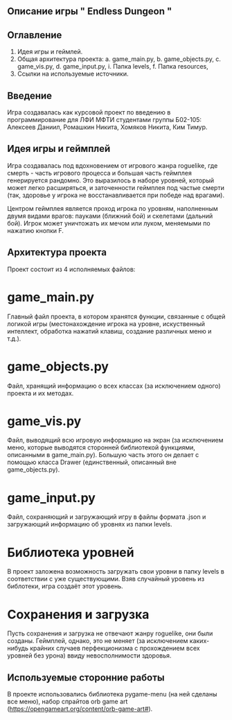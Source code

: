 ## Описание игры " Endless Dungeon "

## Оглавление
1. Идея игры и геймлей.
2. Общая архитектура проекта:
a. game_main.py,
b. game_objects.py,
c. game_vis.py,
d. game_input.py,
i. Папка levels,
f. Папка resources,
3. Ссылки на используемые источники.

## Введение

Игра создавалась как курсовой проект по введению в программирование для ЛФИ МФТИ студентами группы Б02-105: Алексеев Даниил, Ромашкин Никита, Хомяков Никита, Ким Тимур.

## Идея игры и геймплей

Игра создавалась под вдохновением от игрового жанра roguelike, где смерть - часть игрового процесса и большая часть геймплея генерируется рандомно. Это выразилось в наборе уровней, который может легко расширяться, и заточенности геймплея под частые смерти (так, здоровье у игрока не восстанавливается при победе над врагами).

Центром геймплея является проход игрока по уровням, наполненным двумя видами врагов: пауками (ближний бой) и скелетами (дальний бой). Игрок может уничтожать их мечом или луком, меняемыми по нажатию кнопки F.

## Архитектура проекта

Проект состоит из 4 исполняемых файлов:

# game_main.py

Главный файл проекта, в котором хранятся функции, связанные с общей логикой игры (местонахождение игрока на уровне, искуственный интеллект, обработка нажатий клавиш, создание различных меню и т.д.).

# game_objects.py

Файл, хранящий информацию о всех классах (за исключением одного) проекта и их методах.

# game_vis.py

Файл, выводящий всю игровую информацию на экран (за исключением меню, которые выводятся сторонней библиотекой функциями, описанными в game_main.py). Большую часть этого он делает с помощью класса Drawer (единственный, описанный вне game_objects.py).

# game_input.py

Файл, сохраняющий и загружающий игру в файлы формата .json и загружающий информацию об уровнях из папки levels.

# Библиотека уровней

В проект заложена возможность загружать свои уровни в папку levels в соответствии с уже существующими. Взяв случайный уровень из библотеки, игра создаёт этот уровень.

# Сохранения и загрузка

Пусть сохранения и загрузка не отвечают жанру roguelike, они были созданы. Геймплей, однако, это не меняет (за исключением каких-нибудь крайних случаев перфекционизма с прохождением всех уровней без урона) ввиду невосполнимости здоровья.

## Используемые сторонние работы

В проекте использовались библиотека pygame-menu (на ней сделаны все меню), набор спрайтов orb game art (https://opengameart.org/content/orb-game-art#).


